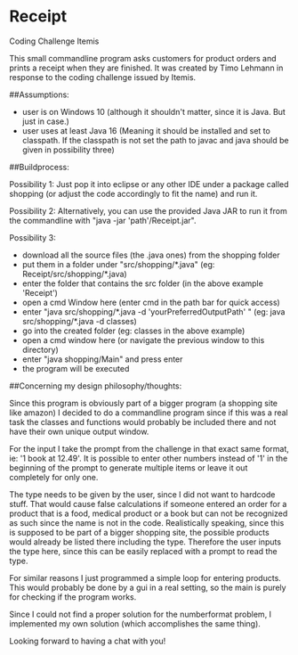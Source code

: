 # Receipt
Coding Challenge Itemis

This small commandline program asks customers for product orders and prints a receipt when they are finished. It was created by Timo Lehmann in response to the coding challenge issued by Itemis.

##Assumptions:

- user is on Windows 10 (although it shouldn't matter, since it is Java. But just in case.)
- user uses at least Java 16 (Meaning it should be installed and set to classpath. If the classpath is not set the path to javac and java should be given in possibility                               three)

##Buildprocess:

Possibility 1: Just pop it into eclipse or any other IDE under a package called shopping (or adjust the code accordingly to fit the name) and run it. 

Possibility 2: Alternatively, you can use the provided Java JAR to run it from the commandline with "java -jar 'path'/Receipt.jar".

Possibility 3: 
  - download all the source files (the .java ones) from the shopping folder
  - put them in a folder under "src/shopping/\*.java" (eg: Receipt/src/shopping/\*.java)
  - enter the folder that contains the src folder (in the above example 'Receipt')
  - open a cmd Window here (enter cmd in the path bar for quick access)
  - enter "java src/shopping/\*.java -d 'yourPreferredOutputPath' " (eg: java src/shopping/\*.java -d classes)
  - go into the created folder (eg: classes in the above example)
  - open a cmd window here (or navigate the previous window to this directory)
  - enter "java shopping/Main" and press enter
  - the program will be executed


##Concerning my design philosophy/thoughts:

Since this program is obviously part of a bigger program (a shopping site like amazon) I decided to do a commandline program since if this was a real task the classes and functions would probably be included there and not have their own unique output window.

For the input I take the prompt from the challenge in that exact same format, ie: '1 book at 12.49'. It is possible to enter other numbers instead of '1' in the beginning of the prompt to generate multiple items or leave it out completely for only one.

The type needs to be given by the user, since I did not want to hardcode stuff. That would cause false calculations if someone entered an order for a product that is a food, medical product or a book but can not be recognized as such since the name is not in the code. Realistically speaking, since this is supposed to be part of a bigger shopping site, the possible products would already be listed there including the type. Therefore the user inputs the type here, since this can be easily replaced with a prompt to read the type.

For similar reasons I just programmed a simple loop for entering products. This would probably be done by a gui in a real setting, so the main is purely for checking if the program works.

Since I could not find a proper solution for the numberformat problem, I implemented my own solution (which accomplishes the same thing).

Looking forward to having a chat with you!

